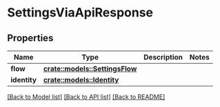 # SettingsViaApiResponse

## Properties

Name | Type | Description | Notes
------------ | ------------- | ------------- | -------------
**flow** | [**crate::models::SettingsFlow**](settingsFlow.md) |  | 
**identity** | [**crate::models::Identity**](identity.md) |  | 

[[Back to Model list]](../README.md#documentation-for-models) [[Back to API list]](../README.md#documentation-for-api-endpoints) [[Back to README]](../README.md)


